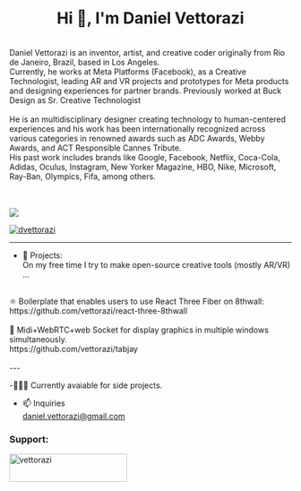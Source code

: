 <h1 align="center">Hi 👋, I'm Daniel Vettorazi</h1>
<br/>
Daniel Vettorazi is an inventor, artist, and creative coder originally
from Rio de Janeiro, Brazil, based in Los Angeles.<br/>
Currently, he works at Meta Platforms (Facebook), as a Creative
Technologist, leading AR and VR projects and prototypes
for Meta products and designing experiences for partner brands. Previously worked at Buck Design as Sr. Creative Technologist <br/> <br/>
He is an multidisciplinary designer creating technology to
human-centered experiences and his work has been
internationally recognized across various categories in renowned
awards such as ADC Awards, Webby Awards, and ACT
Responsible Cannes Tribute. <br/>
His past work includes brands like Google, Facebook, Netflix,
Coca-Cola, Adidas, Oculus, Instagram, New Yorker Magazine,
HBO, Nike, Microsoft, Ray-Ban, Olympics, Fifa, among others.
 <br/><br/><br/>
 
 ![](https://komarev.com/ghpvc/?username=vettorazi&color=green)
 <p align="left"> <a href="https://twitter.com/DVettorazi" target="blank"><img src="https://img.shields.io/twitter/follow/Dvettorazi?logo=twitter&style=for-the-badge" alt="dvettorazi" /></a> </p>


---
- 🔭 Projects: <br/>
On my free time I try to make open-source creative tools (mostly AR/VR) ...
<br/>
⚛ Boilerplate that enables users to use React Three Fiber on 8thwall:<br/>
https://github.com/vettorazi/react-three-8thwall<br/>
<br/>
🎹 Midi+WebRTC+web Socket for display graphics in multiple windows simultaneously.<br/>
https://github.com/vettorazi/tabjay<br/>
<br/>
---

-🧑🏻‍💻 Currently avaiable for side projects.<br/>
- 📫 Inquiries<br/>
daniel.vettorazi@gmail.com<br/>
<h3 align="left">Support:</h3>

<p><a href="https://www.buymeacoffee.com/vettorazi"> <img align="left" src="https://cdn.buymeacoffee.com/buttons/v2/default-yellow.png" height="50" width="210" alt="vettorazi" /></a></p><br><br>
